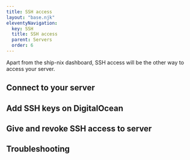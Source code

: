 ```yaml
---
title: SSH access
layout: "base.njk"
eleventyNavigation:
  key: SSH
  title: SSH access
  parent: Servers
  order: 6
---
```


Apart from the ship-nix dashboard, SSH access will be the other way to access your server.

## Connect to your server

## Add SSH keys on DigitalOcean

## Give and revoke SSH access to server

## Troubleshooting
